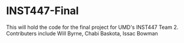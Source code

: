 # INST447-Final
This will hold the code for the final project for UMD's INST447 Team 2. 
Contributers include Will Byrne, Chabi Baskota, Issac Bowman
